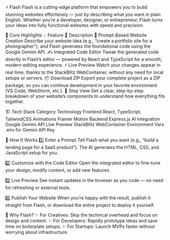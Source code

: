 ⚡ Flash
Flash is a cutting-edge platform that empowers you to build stunning websites effortlessly — just by describing what you want in plain English. Whether you’re a developer, designer, or entrepreneur, Flash turns your ideas into fully functional websites with speed and precision.

🌟 Core Highlights
💡 Feature	🚀 Description
🧠 Prompt-Based Website Creation	Describe your website idea (e.g., “create a portfolio site for a photographer”), and Flash generates the foundational code using the Google Gemini API.
✍️ Integrated Code Editor	Tweak the generated code directly in Flash’s editor — powered by React and TypeScript for a smooth, modern editing experience.
⚡ Live Preview	Watch your changes appear in real time, thanks to the StackBlitz WebContainer, without any need for local setups or servers.
📦 Download ZIP	Export your complete project as a ZIP package, so you can continue development in your favorite environment (VS Code, WebStorm, etc.).
📁 Step View	Get a clear, step-by-step breakdown of your website’s components to understand how everything fits together.

🏗 Tech Stack
Category	Technology
Frontend	React, TypeScript, TailwindCSS
Animations	Framer Motion
Backend	Express.js
AI Integration	Google Gemini API
Live Preview	StackBlitz WebContainer
Environment Vars	.env for Gemini API Key

🔨 How It Works
1️⃣ Enter a Prompt
Tell Flash what you want (e.g., “build a landing page for a SaaS product”). The AI generates the HTML, CSS, and JavaScript setup for you.

2️⃣ Customize with the Code Editor
Open the integrated editor to fine-tune your design, modify content, or add new features.

3️⃣ Live Preview
See instant updates in the browser as you code — no need for refreshing or external tools.

4️⃣ Publish Your Website
When you’re happy with the result, publish it straight from Flash, or download the entire project to deploy it yourself.

🚀 Why Flash?
✨ For Creatives: Skip the technical overhead and focus on design and content.
✨ For Developers: Rapidly prototype ideas and save time on boilerplate setups.
✨ For Startups: Launch MVPs faster without worrying about infrastructure.

